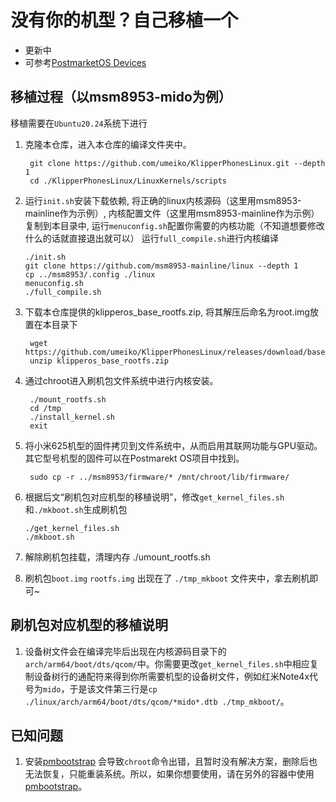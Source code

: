 # 没有你的机型？自己移植一个

- 更新中
- 可参考[PostmarketOS Devices](https://wiki.postmarketos.org/wiki/Devices)

## 移植过程（以msm8953-mido为例） 

移植需要在`Ubuntu20.24`系统下进行

1. 克隆本仓库，进入本仓库的编译文件夹中。
        
        git clone https://github.com/umeiko/KlipperPhonesLinux.git --depth 1
        cd ./KlipperPhonesLinux/LinuxKernels/scripts

2. 运行`init.sh`安装下载依赖, 将正确的linux内核源码（这里用msm8953-mainline作为示例）, 内核配置文件（这里用msm8953-mainline作为示例）复制到本目录中, 运行`menuconfig.sh`配置你需要的内核功能（不知道想要修改什么的话就直接退出就可以） 运行`full_compile.sh`进行内核编译
        
       ./init.sh
       git clone https://github.com/msm8953-mainline/linux --depth 1
       cp ../msm8953/.config ./linux
       menuconfig.sh
       ./full_compile.sh

4. 下载本仓库提供的klipperos_base_rootfs.zip, 将其解压后命名为root.img放置在本目录下

        wget https://github.com/umeiko/KlipperPhonesLinux/releases/download/base_rootfs/klipperos_base_rootfs.zip
        unzip klipperos_base_rootfs.zip

5. 通过chroot进入刷机包文件系统中进行内核安装。

        ./mount_rootfs.sh
        cd /tmp
        ./install_kernel.sh
        exit

6. 将小米625机型的固件拷贝到文件系统中，从而启用其联网功能与GPU驱动。其它型号机型的固件可以在Postmarekt OS项目中找到。

        sudo cp -r ../msm8953/firmware/* /mnt/chroot/lib/firmware/

7. 根据后文“刷机包对应机型的移植说明”，修改`get_kernel_files.sh`和`./mkboot.sh`生成刷机包

       ./get_kernel_files.sh
       ./mkboot.sh

8. 解除刷机包挂载，清理内存
        ./umount_rootfs.sh

9. 刷机包`boot.img` `rootfs.img` 出现在了 `./tmp_mkboot` 文件夹中，拿去刷机即可~

## 刷机包对应机型的移植说明

1. 设备树文件会在编译完毕后出现在内核源码目录下的`arch/arm64/boot/dts/qcom/`中。你需要更改`get_kernel_files.sh`中相应复制设备树行的通配符来得到你所需要机型的设备树文件，例如红米Note4x代号为`mido`，于是该文件第三行是`cp ./linux/arch/arm64/boot/dts/qcom/*mido*.dtb ./tmp_mkboot/`。



## 已知问题

1. 安装[pmbootstrap](https://wiki.postmarketos.org/wiki/Pmbootstrap) 会导致`chroot`命令出错，且暂时没有解决方案，删除后也无法恢复，只能重装系统。所以，如果你想要使用，请在另外的容器中使用[pmbootstrap](https://wiki.postmarketos.org/wiki/Pmbootstrap)。

